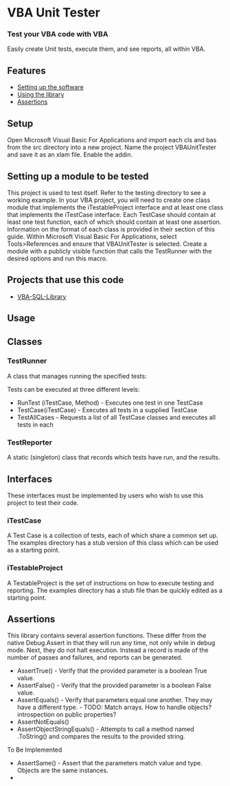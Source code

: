 VBA Unit Tester
=====================

### Test your VBA code with VBA

Easily create Unit tests, execute them, and see reports, all within VBA.

Features
--------
 * [Setting up the software](#Setup)
 * [Using the library](#usage)
 * [Assertions](#assertions)
 
Setup
-----

Open Microsoft Visual Basic For Applications and import each cls and bas from the src directory into a new project. Name the project VBAUnitTester and save it as an xlam file. Enable the addin.

Setting up a module to be tested
-----
This project is used to test itself. Refer to the testing directory to see a working example.
In your VBA project, you will need to create one class module that implements the iTestableProject interface and at least one class that implements the iTestCase interface. Each TestCase should contain at least one test function, each of which should contain at least one assertion. Information on the format of each class is provided in their section of this guide.
Within Microsoft Visual Basic For Applications, select Tools>References and ensure that VBAUnitTester is selected.
Create a module with a publicly visible function that calls the TestRunner with the desired options and run this macro.

Projects that use this code
-----
 * [VBA-SQL-Library](https://github.com/Beakerboy/VBA-SQL-Library)

 Usage
-----
## Classes

### TestRunner
A class that manages running the specified tests:

Tests can be executed at three different levels:
 * RunTest (iTestCase, Method) - Executes one test in one TestCase
 * TestCase(iTestCase) - Executes all tests in a supplied TestCase
 * TestAllCases - Requests a list of all TestCase classes and executes all tests in each

### TestReporter
A static (singleton) class that records which tests have run, and the results.

## Interfaces
These interfaces must be implemented by users who wish to use this project to test their code.

### iTestCase
A Test Case is a collection of tests, each of which share a common set up. The examples directory has a stub version of this class which can be used as a starting point.

### iTestableProject
A TestableProject is the set of instructions on how to execute testing and reporting. The examples directory has a stub file than be quickly edited as a starting point.


Assertions
-----
This library contains several assertion functions. These differ from the native Debug.Assert in that they will run any time, not only while in debug mode. Next, they do not halt execution. Instead a record is made of the number of passes and failures, and reports can be generated.
 * AssertTrue() - Verify that the provided parameter is a boolean True value.
 * AssertFalse() - Verify that the provided parameter is a boolean False value.
 * AssertEquals() - Verify that parameters equal one another. They may have a different type. 
       - TODO: Match arrays. How to handle objects? introspection on public properties?
 * AssertNotEquals()
 * AssertObjectStringEquals() - Attempts to call a method named .ToString() and compares the results to the provided string.

To Be Implemented
 * AssertSame() - Assert that the parameters match value and type. Objects are the same instances.
 * 
